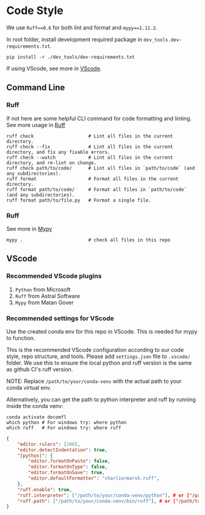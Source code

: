 # Code Style

We use `Ruff==0.6` for both lint and format and `mypy==1.11.2`.

In root folder, install development required package in `dev_tools.dev-requirements.txt`.

```
pip install -r ./dev_tools/dev-requirements.txt
```

If using VScode, see more in [VScode](#vscode).

## Command Line

### Ruff

If not here are some helpful CLI command for code formatting and linting. See more usage in [Ruff](https://docs.astral.sh/ruff/)

```
ruff check                    # Lint all files in the current directory.
ruff check --fix              # Lint all files in the current directory, and fix any fixable errors.
ruff check --watch            # Lint all files in the current directory, and re-lint on change.
ruff check path/to/code/      # Lint all files in `path/to/code` (and any subdirectories).
ruff format                   # Format all files in the current directory.
ruff format path/to/code/     # Format all files in `path/to/code` (and any subdirectories).
ruff format path/to/file.py   # Format a single file.
```

### Ruff

See more in [Mypy](https://mypy.readthedocs.io/en/stable/config_file.html#disallow-dynamic-typing)

```
mypy .                        # check all files in this repo
```

## VScode

### Recommended VScode plugins

1. `Python` from Microsoft
2. `Ruff` from Astral Software
3. `Mypy` from Matan Gover

### Recommended settings for VScode

Use the created conda env for this repo in VScode. This is needed for mypy to function.

This is the recommended VScode configuration according to our code style, repo structure, and tools.
Please add `settings.json` file to `.vscode/` folder. We use this to ensure the local python and ruff version is the same as github CI's ruff version.

NOTE: Replace `/path/to/your/conda-venv` with the actual path to your conda virtual env.

Alternatively, you can get the path to python interpreter and ruff by running inside the conda venv:

```
conda activate decomfl
which python # For windows try: where python
which ruff   # For windows try: where ruff
```

```settings.json
{
	"editor.rulers": [100],
	"editor.detectIndentation": true,
	"[python]": {
		"editor.formatOnPaste": false,
		"editor.formatOnType": false,
		"editor.formatOnSave": true,
		"editor.defaultFormatter": "charliermarsh.ruff",
	},
	"ruff.enable": true,
	"ruff.interpreter": ["/path/to/your/conda-venv/python"], # or ["/path/to/your/conda-venv/python.exe"] for Windows
	"ruff.path": ["/path/to/your/conda-venv/bin/ruff"], # or ["/path/to/your/conda-venv/Scripts/ruff.exe"] for Windows
}
```
